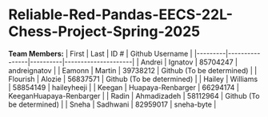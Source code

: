 # Reliable-Red-Pandas-EECS-22L-Chess-Project-Spring-2025
**Team Members:**
|  First  |      Last      |   ID #   |   Github Username   |
|---------|----------------|----------|---------------------|
|  Andrei  |      Ignatov      |   85704247   |   andreignatov   |
|  Eamonn  |      Martin      |   39738212   |   Github (To be determined)   |
|  Flourish  |      Alozie      |   56837571   |   Github (To be determined)   |
|  Hailey  |      Williams      |   58854149   |   haileyheeji   |
|  Keegan  |      Huapaya-Renbarger      |   66294174   |   KeeganHuapaya-Renbarger   |
|  Radin  |      Ahmadizadeh      |   58112964  |   Github (To be determined)   |
|  Sneha  |      Sadhwani      |   82959017   |   sneha-byte   |
